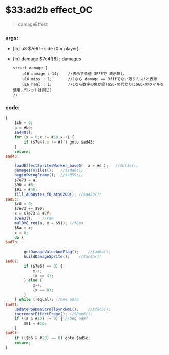 ﻿
# $33:ad2b effect_0C	

>damageEffect

### args:
+	[in] u8 $7e6f : side (0 = player)
+	[in] damage $7e4f[8] : damages

		struct damage {
			u16 damage : 14;	//表示する値 3FFFで 表示無し
			u16 miss : 1;		//1なら damage == 3fffでない限りミス!と表示
			u16 heal : 1;		//1なら数字の色が緑($56-の代わりに$66-のタイルを使用,パレットは同じ)
		};

### code:
```js
{
	$cb = 0;
	a = #be;
	$a440();
	for (x = 0;x != #10;x++) {
		if ($7e4f.x != #ff) goto $ad43;
	}
	return;
$ad43:

	loadEffectSpritesWorker_base0(	a = #d );	//$bf1e();
	damagesToTiles();	//$ada6();
	beginSwingFrame();	//$a059();
	$7e73 = a;
	$90 = #8;
	$91 = #40;
	fill_A0hBytes_f0_at$0200();	//$a42b();
$ad5c:
	$c8 = 0;
	$7e73 += $90;
	x = $7e73 & #7f;
	$7ee3();	//ram
	mul8x8_reg(a, x = $91); //f8ea
	$8a = x;
	x = 0;
	do {
$ad7b:
	
		getDamageValueAndFlag();	//$ad0a();
		buildDamageSprite();	//$ac4b();
$ad81:
		if ($7e6f == 0) {
			x++;
			(x == 4);
		} else {
			x++;
			(x == 8);
		}
	} while (!equal); //bne ad7b
$ad91:
	updatePpuDmaScrollSyncNmi();	//$f8c5();
	incrementEffectFrame();	//$8ae6();
	if ((a & #10) != 0) { //beq ad9f
		$91 = #10;
	}
$ad9f:
	if (($b6 & #20) == 0) goto $ad5c;
	return;
}
```


